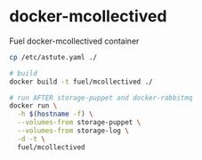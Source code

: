 docker-mcollectived
===================

Fuel docker-mcollectived container


```bash
cp /etc/astute.yaml ./

# build
docker build -t fuel/mcollectived ./

# run AFTER storage-puppet and docker-rabbitmq
docker run \
  -h $(hostname -f) \
  --volumes-from storage-puppet \
  --volumes-from storage-log \
  -d -t \
  fuel/mcollectived
```
